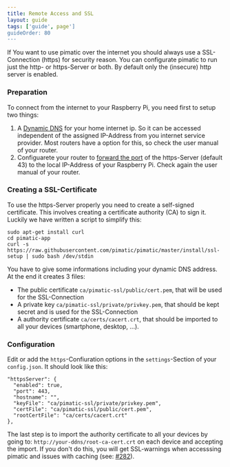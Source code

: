 ```yaml
---
title: Remote Access and SSL
layout: guide
tags: ['guide', page']
guideOrder: 80
---
```


If You want to use pimatic over the internet you should always use a SSL-Connection (https) for security reason.
You can configurate pimatic to run just the http- or https-Server or both. By default only the (insecure) http server is enabled. 

### Preparation

To connect from the internet to your Raspberry Pi, you need first to setup two things:

1. A [Dynamic DNS](http://en.wikipedia.org/wiki/Dynamic_DNS) for your home internet ip. So it can be accessed independent of the assigned IP-Address from you internet service provider. Most routers have a option for this, so check the user manual of your router.
2. Configuarete your router to [forward the port](http://en.wikipedia.org/wiki/Port_forwarding) of the https-Server (default 43) to the local IP-Address of your  Raspberry Pi. Check again the user manual of your router.

### Creating a SSL-Certificate

To use the https-Server properly you need to create a self-signed certificate. This involves creating a certificate authority (CA) to sign it. 
Luckily we have written a script to simplify this:

```
sudo apt-get install curl
cd pimatic-app
curl -s https://raw.githubusercontent.com/pimatic/pimatic/master/install/ssl-setup | sudo bash /dev/stdin
```

You have to give some informations including your dynamic DNS address. At the end it creates 3 files: 

* The public certificate `ca/pimatic-ssl/public/cert.pem`, that will be used for the SSL-Connection
* A private key `ca/pimatic-ssl/private/privkey.pem`, that should be kept secret and is used for the SSL-Connection
* A authority certificate `ca/certs/cacert.crt`, that should be imported to all your devices (smartphone, desktop, ...).

### Configuration

Edit or add the `https`-Confiuration options in the `settings`-Section of your `config.json`. It should look like this:

```
"httpsServer": {
  "enabled": true,
  "port": 443,
  "hostname": "",
  "keyFile": "ca/pimatic-ssl/private/privkey.pem",
  "certFile": "ca/pimatic-ssl/public/cert.pem",
  "rootCertFile": "ca/certs/cacert.crt"
},
```

The last step is to import the authority certificate to all your devices by going to: `http://your-ddns/root-ca-cert.crt` on each device and accepting the import. If you don't do this, you will get SSL-warnings when accesssing pimatic and issues with caching (see: [#282](https://github.com/pimatic/pimatic/issues/282)).